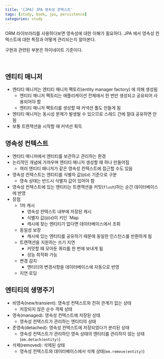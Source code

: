 ```yaml
---
title: '[JPA] JPA 영속성 콘텍스트'
tags: [study, book, jpa, persistence]
categories: study
---
```


ORM 라이브러리를 사용하다보면 영속성에 대한 이해가 필요하다.
JPA 에서 영속성 컨텍스트에 대한 특징과 어떻게 관리되는지 알아본다.

<!--more-->

구현과 관련된 부분은 하이네이트 기준이다.  

<br/>

## 엔티티 매니저

- 엔티티 매니저는 엔티티 매니저 팩토리(entity manager factory) 에 의해 생성됨
  - 엔티티 매니저 팩토리는 애플리케이션 전체에서 한 번만 생성되고 공유되어 사용되어야 함
  - 엔티티 매니저 팩토리를 생성할 때 커넥션 풀도 만들게 됨
- 엔티티 매니저는 동시성 문제가 발생될 수 있으므로 스레드 간에 절대 공유하면 안됨
- 보통 트랜잭션을 시작할 때 커넥션 획득

## 영속성 컨텍스트

- 엔티티 매니저에서 엔티티를 보관하고 관리하는 환경
- 논리적인 개념에 가까우며 엔티티 매니저 생성할 때 하나 만들어짐
  - 여러 엔티티 매니저가 같은 영속성 컨텍스트에 접근할 수도 있음
- 영속성 컨텍스트는 엔티티를 식별자 값(`@Id`) 기준으로 구분
  - 영속 상태는 반드시 식별자 값이 있어야 함
- 영속성 컨텍스트에 있는 엔티티는 트랜잭션을 커밋(`flush`)하는 순간 데이터베이스에 반영
- 장점
  - 1차 캐시
    - 영속성 컨텍스트 내부에 저장된 캐시
    - 식별자 값(`@Id`)이 키인 `Map
    - 캐시에 찾는 엔티티가 없다면 데이터베이스에서 조회
  - 동일성 보장
    - 캐시에 있는 엔티티를 공유하기 때문에 동일한 인스턴스를 반환하게 됨
  - 트랜잭션을 지원하는 쓰기 지연
    - 커밋할 때 모아둔 쿼리를 한 번에 보내게 됨
    - 성능 최적화 가능
  - 변경 감지
    - 엔티티의 변경사항을 데이터베이스에 자동으로 반영
  - 지연 로딩


## 엔티티의 생명주기

- 비영속(new/transient): 영속성 컨텍스트와 전혀 관계가 없는 상태
  - 저장되지 않은 순수 객체 상태
- 영속(managed): 영속성 컨텍스트에 저장된 상태
  - 영속성 컨텍스트가 관리하는 엔티티의 상태
- 준영속(detached): 영속성 컨텍스트에 저장되었다가 분리된 상태
  - 영속성 컨텍스트가 관리하던 영속 상태의 엔티티를 관리하지 않는 상태(`em.detach(entity)`)
- 삭제(removed): 삭제된 상태
  - 영속성 컨텍스트와 데이터베이스에서 삭제 상태(`em.remove(entity)`)
